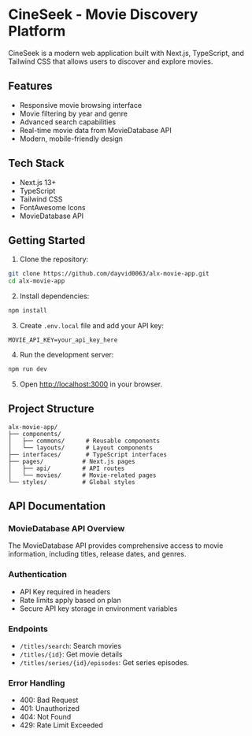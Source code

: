 # CineSeek - Movie Discovery Platform

CineSeek is a modern web application built with Next.js, TypeScript, and Tailwind CSS that allows users to discover and explore movies.

## Features

- Responsive movie browsing interface
- Movie filtering by year and genre
- Advanced search capabilities
- Real-time movie data from MovieDatabase API
- Modern, mobile-friendly design

## Tech Stack

- Next.js 13+
- TypeScript
- Tailwind CSS
- FontAwesome Icons
- MovieDatabase API

## Getting Started

1. Clone the repository:
```bash
git clone https://github.com/dayvid0063/alx-movie-app.git
cd alx-movie-app
```

2. Install dependencies:
```bash
npm install
```

3. Create `.env.local` file and add your API key:
```
MOVIE_API_KEY=your_api_key_here
```

4. Run the development server:
```bash
npm run dev
```

5. Open [http://localhost:3000](http://localhost:3000) in your browser.

## Project Structure

```
alx-movie-app/
├── components/
│   ├── commons/      # Reusable components
│   └── layouts/      # Layout components
├── interfaces/       # TypeScript interfaces
├── pages/           # Next.js pages
│   ├── api/         # API routes
│   └── movies/      # Movie-related pages
└── styles/          # Global styles
```

## API Documentation

### MovieDatabase API Overview
The MovieDatabase API provides comprehensive access to movie information, including titles, release dates, and genres.

### Authentication
- API Key required in headers
- Rate limits apply based on plan
- Secure API key storage in environment variables

### Endpoints
- `/titles/search`: Search movies
- `/titles/{id}`: Get movie details
- `/titles/series/{id}/episodes`: Get series episodes.

### Error Handling
- 400: Bad Request
- 401: Unauthorized
- 404: Not Found
- 429: Rate Limit Exceeded
